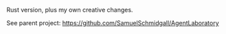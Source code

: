 Rust version, plus my own creative changes.

See parent project:
https://github.com/SamuelSchmidgall/AgentLaboratory
